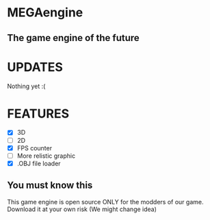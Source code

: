 # MEGAengine
## The game engine of the future

# UPDATES
Nothing yet :(

# FEATURES
 - [x] 3D
 - [ ] 2D
 - [x] FPS counter
 - [ ] More relistic graphic
 - [x] .OBJ file loader
 
 ## You must know this
 This game engine is open source ONLY for the modders of our game.
 Download it at your own risk
 (We might change idea)
